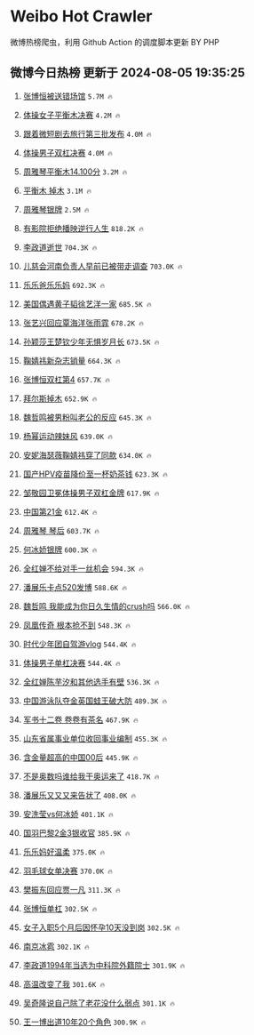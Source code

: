 # Weibo Hot Crawler 



微博热榜爬虫，利用 Github Action 的调度脚本更新 BY PHP 


## 微博今日热榜 更新于 2024-08-05 19:35:25 
1. [张博恒被送错场馆](https://s.weibo.com/weibo?q=%23%E5%BC%A0%E5%8D%9A%E6%81%92%E8%A2%AB%E9%80%81%E9%94%99%E5%9C%BA%E9%A6%86%23&t=31&band_rank=1&Refer=top) `5.7M 🔥` 

1. [体操女子平衡木决赛](https://s.weibo.com/weibo?q=%E4%BD%93%E6%93%8D%E5%A5%B3%E5%AD%90%E5%B9%B3%E8%A1%A1%E6%9C%A8%E5%86%B3%E8%B5%9B&t=31&band_rank=2&Refer=top) `4.2M 🔥` 

1. [跟着微短剧去旅行第三批发布](https://s.weibo.com/weibo?q=%23%E8%B7%9F%E7%9D%80%E5%BE%AE%E7%9F%AD%E5%89%A7%E5%8E%BB%E6%97%85%E8%A1%8C%E7%AC%AC%E4%B8%89%E6%89%B9%E5%8F%91%E5%B8%83%23&t=31&band_rank=3&Refer=top) `4.0M 🔥` 

1. [体操男子双杠决赛](https://s.weibo.com/weibo?q=%E4%BD%93%E6%93%8D%E7%94%B7%E5%AD%90%E5%8F%8C%E6%9D%A0%E5%86%B3%E8%B5%9B&t=31&band_rank=4&Refer=top) `4.0M 🔥` 

1. [周雅琴平衡木14.100分](https://s.weibo.com/weibo?q=%23%E5%91%A8%E9%9B%85%E7%90%B4%E5%B9%B3%E8%A1%A1%E6%9C%A814.100%E5%88%86%23&t=31&band_rank=5&Refer=top) `3.2M 🔥` 

1. [平衡木 掉木](https://s.weibo.com/weibo?q=%E5%B9%B3%E8%A1%A1%E6%9C%A8%20%E6%8E%89%E6%9C%A8&t=31&band_rank=6&Refer=top) `3.1M 🔥` 

1. [周雅琴银牌](https://s.weibo.com/weibo?q=%23%E5%91%A8%E9%9B%85%E7%90%B4%E9%93%B6%E7%89%8C%23&t=31&band_rank=7&Refer=top) `2.5M 🔥` 

1. [有影院拒绝播映逆行人生](https://s.weibo.com/weibo?q=%23%E6%9C%89%E5%BD%B1%E9%99%A2%E6%8B%92%E7%BB%9D%E6%92%AD%E6%98%A0%E9%80%86%E8%A1%8C%E4%BA%BA%E7%94%9F%23&t=31&band_rank=8&Refer=top) `818.2K 🔥` 

1. [李政道逝世](https://s.weibo.com/weibo?q=%23%E6%9D%8E%E6%94%BF%E9%81%93%E9%80%9D%E4%B8%96%23&t=31&band_rank=9&Refer=top) `704.3K 🔥` 

1. [儿慈会河南负责人早前已被带走调查](https://s.weibo.com/weibo?q=%23%E5%84%BF%E6%85%88%E4%BC%9A%E6%B2%B3%E5%8D%97%E8%B4%9F%E8%B4%A3%E4%BA%BA%E6%97%A9%E5%89%8D%E5%B7%B2%E8%A2%AB%E5%B8%A6%E8%B5%B0%E8%B0%83%E6%9F%A5%23&t=31&band_rank=10&Refer=top) `703.0K 🔥` 

1. [乐乐爸乐乐妈](https://s.weibo.com/weibo?q=%E4%B9%90%E4%B9%90%E7%88%B8%E4%B9%90%E4%B9%90%E5%A6%88&t=31&band_rank=11&Refer=top) `692.3K 🔥` 

1. [美国偶遇黄子韬徐艺洋一家](https://s.weibo.com/weibo?q=%23%E7%BE%8E%E5%9B%BD%E5%81%B6%E9%81%87%E9%BB%84%E5%AD%90%E9%9F%AC%E5%BE%90%E8%89%BA%E6%B4%8B%E4%B8%80%E5%AE%B6%23&t=31&band_rank=12&Refer=top) `685.5K 🔥` 

1. [张艺兴回应覃海洋张雨霏](https://s.weibo.com/weibo?q=%23%E5%BC%A0%E8%89%BA%E5%85%B4%E5%9B%9E%E5%BA%94%E8%A6%83%E6%B5%B7%E6%B4%8B%E5%BC%A0%E9%9B%A8%E9%9C%8F%23&t=31&band_rank=13&Refer=top) `678.2K 🔥` 

1. [孙颖莎王楚钦少年无惧岁月长](https://s.weibo.com/weibo?q=%23%E5%AD%99%E9%A2%96%E8%8E%8E%E7%8E%8B%E6%A5%9A%E9%92%A6%E5%B0%91%E5%B9%B4%E6%97%A0%E6%83%A7%E5%B2%81%E6%9C%88%E9%95%BF%23&t=31&band_rank=14&Refer=top) `673.5K 🔥` 

1. [鞠婧祎新杂志销量](https://s.weibo.com/weibo?q=%23%E9%9E%A0%E5%A9%A7%E7%A5%8E%E6%96%B0%E6%9D%82%E5%BF%97%E9%94%80%E9%87%8F%23&t=31&band_rank=15&Refer=top) `664.3K 🔥` 

1. [张博恒双杠第4](https://s.weibo.com/weibo?q=%23%E5%BC%A0%E5%8D%9A%E6%81%92%E5%8F%8C%E6%9D%A0%E7%AC%AC4%23&t=31&band_rank=16&Refer=top) `657.7K 🔥` 

1. [拜尔斯掉木](https://s.weibo.com/weibo?q=%23%E6%8B%9C%E5%B0%94%E6%96%AF%E6%8E%89%E6%9C%A8%23&t=31&band_rank=17&Refer=top) `652.9K 🔥` 

1. [魏哲鸣被男粉叫老公的反应](https://s.weibo.com/weibo?q=%E9%AD%8F%E5%93%B2%E9%B8%A3%E8%A2%AB%E7%94%B7%E7%B2%89%E5%8F%AB%E8%80%81%E5%85%AC%E7%9A%84%E5%8F%8D%E5%BA%94&t=31&band_rank=18&Refer=top) `645.3K 🔥` 

1. [杨幂运动辣妹风](https://s.weibo.com/weibo?q=%23%E6%9D%A8%E5%B9%82%E8%BF%90%E5%8A%A8%E8%BE%A3%E5%A6%B9%E9%A3%8E%23&t=31&band_rank=19&Refer=top) `639.0K 🔥` 

1. [安妮海瑟薇鞠婧祎穿了同款](https://s.weibo.com/weibo?q=%23%E5%AE%89%E5%A6%AE%E6%B5%B7%E7%91%9F%E8%96%87%E9%9E%A0%E5%A9%A7%E7%A5%8E%E7%A9%BF%E4%BA%86%E5%90%8C%E6%AC%BE%23&t=31&band_rank=20&Refer=top) `634.0K 🔥` 

1. [国产HPV疫苗降价至一杯奶茶钱](https://s.weibo.com/weibo?q=%23%E5%9B%BD%E4%BA%A7HPV%E7%96%AB%E8%8B%97%E9%99%8D%E4%BB%B7%E8%87%B3%E4%B8%80%E6%9D%AF%E5%A5%B6%E8%8C%B6%E9%92%B1%23&t=31&band_rank=21&Refer=top) `623.3K 🔥` 

1. [邹敬园卫冕体操男子双杠金牌](https://s.weibo.com/weibo?q=%23%E9%82%B9%E6%95%AC%E5%9B%AD%E5%8D%AB%E5%86%95%E4%BD%93%E6%93%8D%E7%94%B7%E5%AD%90%E5%8F%8C%E6%9D%A0%E9%87%91%E7%89%8C%23&t=31&band_rank=22&Refer=top) `617.9K 🔥` 

1. [中国第21金](https://s.weibo.com/weibo?q=%23%E4%B8%AD%E5%9B%BD%E7%AC%AC21%E9%87%91%23&t=31&band_rank=23&Refer=top) `612.4K 🔥` 

1. [周雅琴 琴后](https://s.weibo.com/weibo?q=%E5%91%A8%E9%9B%85%E7%90%B4%20%E7%90%B4%E5%90%8E&t=31&band_rank=24&Refer=top) `603.7K 🔥` 

1. [何冰娇银牌](https://s.weibo.com/weibo?q=%23%E4%BD%95%E5%86%B0%E5%A8%87%E9%93%B6%E7%89%8C%23&t=31&band_rank=25&Refer=top) `600.3K 🔥` 

1. [全红婵不给对手一丝机会](https://s.weibo.com/weibo?q=%23%E5%85%A8%E7%BA%A2%E5%A9%B5%E4%B8%8D%E7%BB%99%E5%AF%B9%E6%89%8B%E4%B8%80%E4%B8%9D%E6%9C%BA%E4%BC%9A%23&t=31&band_rank=26&Refer=top) `594.3K 🔥` 

1. [潘展乐卡点520发博](https://s.weibo.com/weibo?q=%23%E6%BD%98%E5%B1%95%E4%B9%90%E5%8D%A1%E7%82%B9520%E5%8F%91%E5%8D%9A%23&t=31&band_rank=27&Refer=top) `588.6K 🔥` 

1. [魏哲鸣 我能成为你日久生情的crush吗](https://s.weibo.com/weibo?q=%E9%AD%8F%E5%93%B2%E9%B8%A3%20%E6%88%91%E8%83%BD%E6%88%90%E4%B8%BA%E4%BD%A0%E6%97%A5%E4%B9%85%E7%94%9F%E6%83%85%E7%9A%84crush%E5%90%97&t=31&band_rank=28&Refer=top) `566.0K 🔥` 

1. [凤凰传奇 根本抢不到](https://s.weibo.com/weibo?q=%E5%87%A4%E5%87%B0%E4%BC%A0%E5%A5%87%20%E6%A0%B9%E6%9C%AC%E6%8A%A2%E4%B8%8D%E5%88%B0&t=31&band_rank=29&Refer=top) `548.3K 🔥` 

1. [时代少年团自驾游vlog](https://s.weibo.com/weibo?q=%23%E6%97%B6%E4%BB%A3%E5%B0%91%E5%B9%B4%E5%9B%A2%E8%87%AA%E9%A9%BE%E6%B8%B8vlog%23&t=31&band_rank=30&Refer=top) `544.4K 🔥` 

1. [体操男子单杠决赛](https://s.weibo.com/weibo?q=%23%E4%BD%93%E6%93%8D%E7%94%B7%E5%AD%90%E5%8D%95%E6%9D%A0%E5%86%B3%E8%B5%9B%23&t=31&band_rank=31&Refer=top) `544.4K 🔥` 

1. [全红婵陈芋汐和其他选手有壁](https://s.weibo.com/weibo?q=%23%E5%85%A8%E7%BA%A2%E5%A9%B5%E9%99%88%E8%8A%8B%E6%B1%90%E5%92%8C%E5%85%B6%E4%BB%96%E9%80%89%E6%89%8B%E6%9C%89%E5%A3%81%23&t=31&band_rank=32&Refer=top) `536.3K 🔥` 

1. [中国游泳队夺金英国蛙王破大防](https://s.weibo.com/weibo?q=%23%E4%B8%AD%E5%9B%BD%E6%B8%B8%E6%B3%B3%E9%98%9F%E5%A4%BA%E9%87%91%E8%8B%B1%E5%9B%BD%E8%9B%99%E7%8E%8B%E7%A0%B4%E5%A4%A7%E9%98%B2%23&t=31&band_rank=33&Refer=top) `489.3K 🔥` 

1. [军书十二卷 卷卷有茶名](https://s.weibo.com/weibo?q=%E5%86%9B%E4%B9%A6%E5%8D%81%E4%BA%8C%E5%8D%B7%20%E5%8D%B7%E5%8D%B7%E6%9C%89%E8%8C%B6%E5%90%8D&t=31&band_rank=34&Refer=top) `467.9K 🔥` 

1. [山东省属事业单位收回事业编制](https://s.weibo.com/weibo?q=%23%E5%B1%B1%E4%B8%9C%E7%9C%81%E5%B1%9E%E4%BA%8B%E4%B8%9A%E5%8D%95%E4%BD%8D%E6%94%B6%E5%9B%9E%E4%BA%8B%E4%B8%9A%E7%BC%96%E5%88%B6%23&t=31&band_rank=35&Refer=top) `455.3K 🔥` 

1. [含金量超高的中国00后](https://s.weibo.com/weibo?q=%23%E5%90%AB%E9%87%91%E9%87%8F%E8%B6%85%E9%AB%98%E7%9A%84%E4%B8%AD%E5%9B%BD00%E5%90%8E%23&t=31&band_rank=36&Refer=top) `445.9K 🔥` 

1. [不是奥数吗谁给我干奥运来了](https://s.weibo.com/weibo?q=%E4%B8%8D%E6%98%AF%E5%A5%A5%E6%95%B0%E5%90%97%E8%B0%81%E7%BB%99%E6%88%91%E5%B9%B2%E5%A5%A5%E8%BF%90%E6%9D%A5%E4%BA%86&t=31&band_rank=37&Refer=top) `418.7K 🔥` 

1. [潘展乐又又又来告状了](https://s.weibo.com/weibo?q=%23%E6%BD%98%E5%B1%95%E4%B9%90%E5%8F%88%E5%8F%88%E5%8F%88%E6%9D%A5%E5%91%8A%E7%8A%B6%E4%BA%86%23&t=31&band_rank=38&Refer=top) `408.0K 🔥` 

1. [安洗莹vs何冰娇](https://s.weibo.com/weibo?q=%23%E5%AE%89%E6%B4%97%E8%8E%B9vs%E4%BD%95%E5%86%B0%E5%A8%87%23&t=31&band_rank=39&Refer=top) `401.1K 🔥` 

1. [国羽巴黎2金3银收官](https://s.weibo.com/weibo?q=%23%E5%9B%BD%E7%BE%BD%E5%B7%B4%E9%BB%8E2%E9%87%913%E9%93%B6%E6%94%B6%E5%AE%98%23&t=31&band_rank=40&Refer=top) `385.9K 🔥` 

1. [乐乐妈好温柔](https://s.weibo.com/weibo?q=%23%E4%B9%90%E4%B9%90%E5%A6%88%E5%A5%BD%E6%B8%A9%E6%9F%94%23&t=31&band_rank=41&Refer=top) `375.0K 🔥` 

1. [羽毛球女单决赛](https://s.weibo.com/weibo?q=%E7%BE%BD%E6%AF%9B%E7%90%83%E5%A5%B3%E5%8D%95%E5%86%B3%E8%B5%9B&t=31&band_rank=42&Refer=top) `370.0K 🔥` 

1. [樊振东回应贾一凡](https://s.weibo.com/weibo?q=%23%E6%A8%8A%E6%8C%AF%E4%B8%9C%E5%9B%9E%E5%BA%94%E8%B4%BE%E4%B8%80%E5%87%A1%23&t=31&band_rank=43&Refer=top) `311.3K 🔥` 

1. [张博恒单杠](https://s.weibo.com/weibo?q=%E5%BC%A0%E5%8D%9A%E6%81%92%E5%8D%95%E6%9D%A0&t=31&band_rank=44&Refer=top) `302.5K 🔥` 

1. [女子入职5个月后因怀孕10天没到岗](https://s.weibo.com/weibo?q=%23%E5%A5%B3%E5%AD%90%E5%85%A5%E8%81%8C5%E4%B8%AA%E6%9C%88%E5%90%8E%E5%9B%A0%E6%80%80%E5%AD%9510%E5%A4%A9%E6%B2%A1%E5%88%B0%E5%B2%97%23&t=31&band_rank=45&Refer=top) `302.5K 🔥` 

1. [南京冰雹](https://s.weibo.com/weibo?q=%E5%8D%97%E4%BA%AC%E5%86%B0%E9%9B%B9&t=31&band_rank=46&Refer=top) `302.1K 🔥` 

1. [李政道1994年当选为中科院外籍院士](https://s.weibo.com/weibo?q=%23%E6%9D%8E%E6%94%BF%E9%81%931994%E5%B9%B4%E5%BD%93%E9%80%89%E4%B8%BA%E4%B8%AD%E7%A7%91%E9%99%A2%E5%A4%96%E7%B1%8D%E9%99%A2%E5%A3%AB%23&t=31&band_rank=47&Refer=top) `301.9K 🔥` 

1. [高温改变了我](https://s.weibo.com/weibo?q=%23%E9%AB%98%E6%B8%A9%E6%94%B9%E5%8F%98%E4%BA%86%E6%88%91%23&t=31&band_rank=48&Refer=top) `301.6K 🔥` 

1. [吴奇隆说自己除了老花没什么弱点](https://s.weibo.com/weibo?q=%23%E5%90%B4%E5%A5%87%E9%9A%86%E8%AF%B4%E8%87%AA%E5%B7%B1%E9%99%A4%E4%BA%86%E8%80%81%E8%8A%B1%E6%B2%A1%E4%BB%80%E4%B9%88%E5%BC%B1%E7%82%B9%23&t=31&band_rank=49&Refer=top) `301.1K 🔥` 

1. [王一博出道10年20个角色](https://s.weibo.com/weibo?q=%E7%8E%8B%E4%B8%80%E5%8D%9A%E5%87%BA%E9%81%9310%E5%B9%B420%E4%B8%AA%E8%A7%92%E8%89%B2&t=31&band_rank=50&Refer=top) `300.9K 🔥` 

